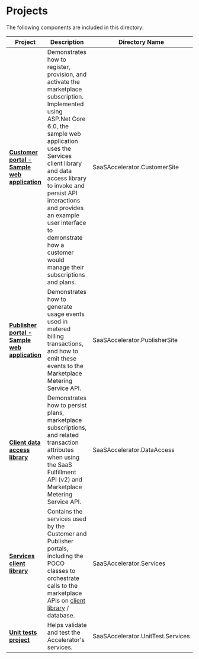 # Projects
The following components are included in this directory:

| Project | Description | Directory Name |
| --- | --- | --- |
| [**Customer portal - Sample web application**](./SaaSAccelerator.CustomerSite) | Demonstrates how to register, provision, and activate the marketplace subscription. Implemented using ASP.Net Core 6.0, the sample web application uses the Services client library and data access library to invoke and persist API interactions and provides an example user interface to demonstrate how a customer would manage their subscriptions and plans. |SaaSAccelerator.CustomerSite|
| [**Publisher portal - Sample web application**](./SaaSAccelerator.PublisherSite) | Demonstrates how to generate usage events used in metered billing transactions, and how to emit these events to the Marketplace Metering Service API. |SaaSAccelerator.PublisherSite|
| [**Client data access library**](./SaaSAccelerator.DataAccess) | Demonstrates how to persist plans, marketplace subscriptions, and related transaction attributes when using the SaaS Fulfillment API (v2) and Marketplace Metering Service API. |SaaSAccelerator.DataAccess |
| [**Services client library**](./SaaSAccelerator.Services) | Contains the services used by the Customer and Publisher portals, including the POCO classes to orchestrate calls to the marketplace APIs on [client library](https://github.com/microsoft/commercial-marketplace-client-dotnet) / database.|SaaSAccelerator.Services |
| [**Unit tests project**](./src/SaaSAccelerator.UnitTest.Services) | Helps validate and test the Accelerator's services. | SaaSAccelerator.UnitTest.Services |
